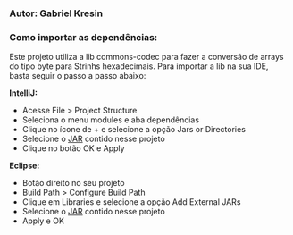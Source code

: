 ### Autor: Gabriel Kresin

### Como importar as dependências:
Este projeto utiliza a lib commons-codec para fazer a conversão de arrays do tipo byte para Strinhs hexadecimais. Para 
importar a lib na sua IDE, basta seguir o passo a passo abaixo:

**IntelliJ:**
* Acesse File > Project Structure
* Seleciona o menu modules e aba dependências
* Clique no ícone de + e selecione a opção Jars or Directories
* Selecione o [JAR](libs/commons-codec-1.15.jar) contido nesse projeto
* Clique no botão OK e Apply

**Eclipse:**
* Botão direito no seu projeto
* Build Path > Configure Build Path
* Clique em Libraries e selecione a opção Add External JARs
* Selecione o [JAR](libs/commons-codec-1.15.jar) contido nesse projeto
* Apply e OK